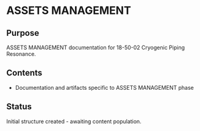 # ASSETS MANAGEMENT

## Purpose
ASSETS MANAGEMENT documentation for 18-50-02 Cryogenic Piping Resonance.

## Contents
- Documentation and artifacts specific to ASSETS MANAGEMENT phase

## Status
Initial structure created - awaiting content population.
